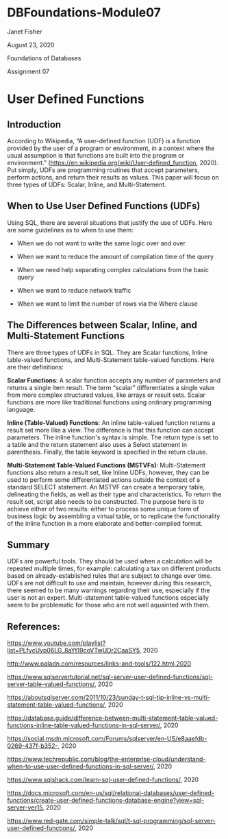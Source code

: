 # DBFoundations-Module07
Janet Fisher

August 23, 2020

Foundations of Databases

Assignment 07

# User Defined Functions

## Introduction

According to Wikipedia, “A user-defined function (UDF) is a function provided by the user of a program or environment, in a context where the usual assumption is that functions are built into the program or environment.” (https://en.wikipedia.org/wiki/User-defined_function, 2020). Put simply, UDFs are programming routines that accept parameters, perform actions, and return their results as values. This paper will focus on three types of UDFs: Scalar, Inline, and Multi-Statement. 

## When to Use User Defined Functions (UDFs)
Using SQL, there are several situations that justify the use of UDFs. Here are some guidelines as to when to use them:

- When we do not want to write the same logic over and over

- When we want to reduce the amount of compilation time of the query

- When we need help separating complex calculations from the basic query

- When we want to reduce network traffic

- When we want to limit the number of rows via the Where clause
 
## The Differences between Scalar, Inline, and Multi-Statement Functions
There are three types of UDFs in SQL. They are Scalar functions, Inline table-valued functions, and Multi-Statement table-valued functions. Here are their definitions:

**Scalar Functions**: A scalar function accepts any number of parameters and returns a single item result. The term “scalar” differentiates a single value from more complex structured values, like arrays or result sets.  Scalar functions are more like traditional functions using ordinary programming language.

**Inline (Table-Valued) Functions**: An inline table-valued function returns a result set more like a view. The difference is that this function can accept parameters. The inline function's syntax is simple. The return type is set to a table and the return statement also uses a Select statement in parenthesis. Finally, the table keyword is specified in the return clause.

**Multi-Statement Table-Valued Functions (MSTVFs)**: Multi-Statement functions also return a result set, like Inline UDFs, however, they can be used to perform some differentiated actions outside the context of a standard SELECT statement. An MSTVF can create a temporary table, delineating the fields, as well as their type and characteristics. To return the result set, script also needs to be constructed. The purpose here is to achieve either of two results: either to process some unique form of business logic by assembling a virtual table, or to replicate the functionality of the inline function in a more elaborate and better-compiled format. 


## Summary
UDFs are powerful tools. They should be used when a calculation will be repeated multiple times, for example: calculating a tax on different products based on already-established rules that are subject to change over time. UDFs are not difficult to use and maintain, however during this research, there seemed to be many warnings regarding their use, especially if the user is not an expert. Multi-statement table-valued functions especially seem to be problematic for those who are not well aquainted with them.

## References:
https://www.youtube.com/playlist?list=PLfycUyp06LG_8aYt19coVTwUDr2CaaSY5, 2020

http://www.paladn.com/resources/links-and-tools/122.html,2020

https://www.sqlservertutorial.net/sql-server-user-defined-functions/sql-server-table-valued-functions/, 2020

https://aboutsqlserver.com/2011/10/23/sunday-t-sql-tip-inline-vs-multi-statement-table-valued-functions/, 2020

https://database.guide/difference-between-multi-statement-table-valued-functions-inline-table-valued-functions-in-sql-server/, 2020

https://social.msdn.microsoft.com/Forums/sqlserver/en-US/e8aaefdb-0269-437f-b352-, 2020

https://www.techrepublic.com/blog/the-enterprise-cloud/understand-when-to-use-user-defined-functions-in-sql-server/, 2020

https://www.sqlshack.com/learn-sql-user-defined-functions/, 2020

https://docs.microsoft.com/en-us/sql/relational-databases/user-defined-functions/create-user-defined-functions-database-engine?view=sql-server-ver15, 2020

https://www.red-gate.com/simple-talk/sql/t-sql-programming/sql-server-user-defined-functions/, 2020
